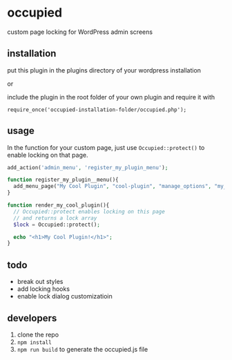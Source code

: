 occupied
=========

custom page locking for WordPress admin screens

## installation

put this plugin in the plugins directory of your wordpress installation

or

include the plugin in the root folder of your own plugin and require it with 

`require_once('occupied-installation-folder/occupied.php');`

## usage

In the function for your custom page, just use `Occupied::protect()` to enable locking on that page.

```php 
add_action('admin_menu', 'register_my_plugin_menu');

function register_my_plugin__menu(){
  add_menu_page("My Cool Plugin", "cool-plugin", "manage_options", "my_cool_plugin_page", "render_my_cool_plugin", "dashicons-heart", 7);
}

function render_my_cool_plugin(){
  // Occupied::protect enables locking on this page
  // and returns a lock array
  $lock = Occupied::protect();

  echo "<h1>My Cool Plugin!</h1>";
}
```

## todo

* break out styles
* add locking hooks 
* enable lock dialog customizatioin

## developers

1. clone the repo
2. `npm install`
3. `npm run build` to generate the occupied.js file




